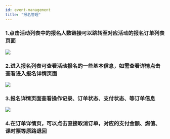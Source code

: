 ```yaml
---
id: event-management
title: "报名管理"
---
```

### 1.点击活动列表中的报名人数链接可以跳转至对应活动的报名订单列表页面
<img src="/img/event/event-management_1.png" className="normalImg"/>


### 2.进入报名列表可查看活动报名的一些基本信息，如需查看详情点击查看进入报名详情页面
<img src="/img/event/event-management_2.png" className="normalImg"/>

### 3.报名详情页面查看操作记录、订单状态、支付状态、等订单信息
<img src="/img/event/event-management_3.png" className="normalImg"/>

### 4.在订单详情页，可以点击直接取消订单，对应的支付金额、燃值、课时票等原路退回